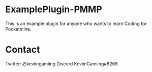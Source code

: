 # ExamplePlugin-PMMP
This is an example plugin for anyone who wants to learn Coding for Pocketmine.
# Contact
Twitter: @keviingamiing
Discord KeviinGamiing#6268
